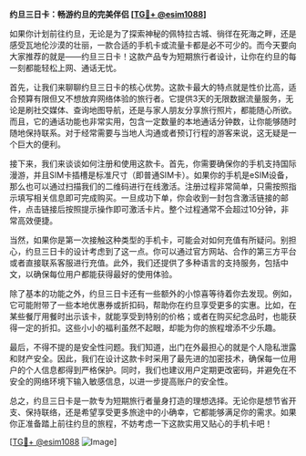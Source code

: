 **约旦三日卡：畅游约旦的完美伴侣 [[TG💪+ @esim1088](https://t.me/s/esim1088)]**

如果你计划前往约旦，无论是为了探索神秘的佩特拉古城、徜徉在死海之畔，还是感受瓦地伦沙漠的壮丽，一款合适的手机卡或流量卡都是必不可少的。而今天要向大家推荐的就是——约旦三日卡！这款产品专为短期旅行者设计，让你在约旦的每一刻都能轻松上网、通话无忧。

首先，让我们来聊聊约旦三日卡的核心优势。这款卡最大的特点就是性价比高，适合预算有限但又不想放弃网络体验的旅行者。它提供3天的无限数据流量服务，无论是刷社交媒体、查询地图导航，还是与家人朋友分享旅行照片，都能随心所欲。而且，它的通话功能也非常实用，包含一定数量的本地通话分钟数，让你能够随时随地保持联系。对于经常需要与当地人沟通或者预订行程的游客来说，这无疑是一个巨大的便利。

接下来，我们来谈谈如何注册和使用这款卡。首先，你需要确保你的手机支持国际漫游，并且SIM卡插槽是标准尺寸（即普通SIM卡）。如果你的手机是eSIM设备，那么也可以通过扫描我们的二维码进行在线激活。注册过程非常简单，只需按照指示填写相关信息即可完成购买。一旦成功下单，你会收到一封包含激活链接的邮件，点击链接后按照提示操作即可激活卡片。整个过程通常不会超过10分钟，非常高效便捷。

当然，如果你是第一次接触这种类型的手机卡，可能会对如何充值有所疑问。别担心，约旦三日卡的设计考虑到了这一点。你可以通过官方网站、合作的第三方平台或者直接联系客服进行充值。此外，我们还提供了多种语言的支持服务，包括中文，以确保每位用户都能获得最好的使用体验。

除了基本的功能之外，约旦三日卡还有一些额外的小惊喜等待着你去发现。例如，它可能附带了一些本地优惠券或折扣码，帮助你在约旦享受更多的实惠。比如，在某些餐厅用餐时出示该卡，就能享受到特别的价格；或者在购买纪念品时，也能获得一定的折扣。这些小小的福利虽然不起眼，却能为你的旅程增添不少乐趣。

最后，不得不提的是安全性问题。我们知道，出门在外最担心的就是个人隐私泄露和财产安全。因此，我们在设计这款卡时采用了最先进的加密技术，确保每一位用户的个人信息都得到严格保护。同时，我们也建议用户定期更改密码，并避免在不安全的网络环境下输入敏感信息，以进一步提高账户的安全性。

总之，约旦三日卡是一款专为短期旅行者量身打造的理想选择。无论你是想节省开支、保持联络，还是希望享受更多旅途中的小确幸，它都能够满足你的需求。如果你正准备踏上前往约旦的旅程，不妨考虑一下这款实用又贴心的手机卡吧！

[[TG💪+ @esim1088](https://t.me/s/esim1088) ![Image](https://i.postimg.cc/4NQfJmqS/Snipaste-2025-05-13-00-14-12.png)]